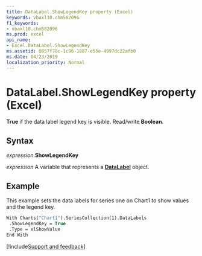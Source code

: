 ```yaml
---
title: DataLabel.ShowLegendKey property (Excel)
keywords: vbaxl10.chm582096
f1_keywords:
- vbaxl10.chm582096
ms.prod: excel
api_name:
- Excel.DataLabel.ShowLegendKey
ms.assetid: 0857f78c-1c96-1887-e55e-4997dc22afb0
ms.date: 04/23/2019
localization_priority: Normal
---
```



# DataLabel.ShowLegendKey property (Excel)

**True** if the data label legend key is visible. Read/write **Boolean**.


## Syntax

_expression_.**ShowLegendKey**

_expression_ A variable that represents a **[DataLabel](excel.datalabel(object).md)** object.


## Example

This example sets the data labels for series one on Chart1 to show values and the legend key.

```vb
With Charts("Chart1").SeriesCollection(1).DataLabels 
 .ShowLegendKey = True 
 .Type = xlShowValue 
End With
```




[!include[Support and feedback](~/includes/feedback-boilerplate.md)]